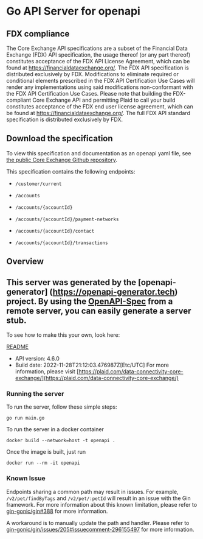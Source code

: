 # Go API Server for openapi

## FDX compliance

The Core Exchange API specifications are a subset of the Financial Data Exchange (FDX) API specification, the usage thereof (or any part thereof) constitutes acceptance of the FDX API
License Agreement, which can be found at https://financialdataexchange.org/. The FDX API specification is distributed exclusively by FDX. Modifications to eliminate required or
conditional elements prescribed in the FDX API Certification Use Cases will render any implementations using said modifications non-conformant with the FDX API Certification Use Cases.
Please note that building the FDX-compliant Core Exchange API and permitting Plaid to call your build constitutes acceptance of
the FDX end user license agreement, which can be found at https://financialdataexchange.org/.
The full FDX API standard specification is distributed exclusively by FDX.

## Download the specification

To view this specification and documentation as an openapi yaml file, see [the public Core Exchange Github repository](https://github.com/plaid/core-exchange/blob/main/dist/versions).

This specification contains the following endpoints:

  - `/customer/current`

  - `/accounts`

  - `/accounts/{accountId}`

  - `/accounts/{accountId}/payment-networks`

  - `/accounts/{accountId}/contact`

  - `/accounts/{accountId}/transactions`


## Overview
This server was generated by the [openapi-generator]
(https://openapi-generator.tech) project.
By using the [OpenAPI-Spec](https://github.com/OAI/OpenAPI-Specification) from a remote server, you can easily generate a server stub.
-

To see how to make this your own, look here:

[README](https://openapi-generator.tech)

- API version: 4.6.0
- Build date: 2022-11-28T21:12:03.476987Z[Etc/UTC]
For more information, please visit [https://plaid.com/data-connectivity-core-exchange/](https://plaid.com/data-connectivity-core-exchange/)

### Running the server

To run the server, follow these simple steps:

```
go run main.go
```

To run the server in a docker container
```
docker build --network=host -t openapi .
```

Once the image is built, just run
```
docker run --rm -it openapi
```

### Known Issue

Endpoints sharing a common path may result in issues. For example, `/v2/pet/findByTags` and `/v2/pet/:petId` will result in an issue with the Gin framework. For more information about this known limitation, please refer to [gin-gonic/gin#388](https://github.com/gin-gonic/gin/issues/388) for more information.

A workaround is to manually update the path and handler. Please refer to [gin-gonic/gin/issues/205#issuecomment-296155497](https://github.com/gin-gonic/gin/issues/205#issuecomment-296155497) for more information.
